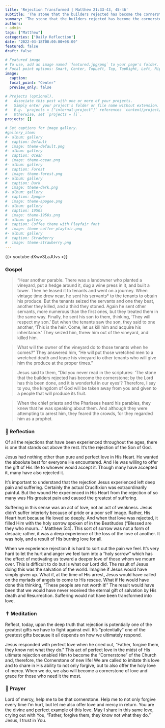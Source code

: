 ```yaml
---
title: 'Rejection Transformed | Matthew 21:33-43, 45-46'
subtitle: 'The stone that the builders rejected has become the cornerstone.  Matthew 21:42'
summary: 'The stone that the builders rejected has become the cornerstone.  Matthew 21:42'
authors:
- admin
tags: ["Matthew"]
categories: ['Daily Reflection']
date: "2022-03-18T00:00:00+08:00"
featured: false
draft: false

# Featured image
# To use, add an image named `featured.jpg/png` to your page's folder.
# Focal point options: Smart, Center, TopLeft, Top, TopRight, Left, Right, BottomLeft, Bottom, BottomRight
image:
  caption:
  focal_point: "Center"
  preview_only: false

# Projects (optional).
#   Associate this post with one or more of your projects.
#   Simply enter your project's folder or file name without extension.
#   E.g. `projects = ["internal-project"]` references `content/project/deep-learning/index.md`.
#   Otherwise, set `projects = []`.
projects: []

# Set captions for image gallery.
#gallery_item:
#- album: gallery
#  caption: Default
#  image: theme-default.png
#- album: gallery
#  caption: Ocean
#  image: theme-ocean.png
#- album: gallery
#  caption: Forest
#  image: theme-forest.png
#- album: gallery
#  caption: Dark
#  image: theme-dark.png
#- album: gallery
#  caption: Apogee
#  image: theme-apogee.png
#- album: gallery
#  caption: 1950s
#  image: theme-1950s.png
#- album: gallery
#  caption: Coffee theme with Playfair font
#  image: theme-coffee-playfair.png
#- album: gallery
#  caption: Strawberry
#  image: theme-strawberry.png
---
```


{{< youtube dXwv3LaJUvs >}}

### Gospel
> “Hear another parable. There was a landowner who planted a vineyard, put a hedge around it, dug a wine press in it, and built a tower. Then he leased it to tenants and went on a journey. When vintage time drew near, he sent his servants* to the tenants to obtain his produce. But the tenants seized the servants and one they beat, another they killed, and a third they stoned. Again he sent other servants, more numerous than the first ones, but they treated them in the same way. Finally, he sent his son to them, thinking, ‘They will respect my son.’ But when the tenants saw the son, they said to one another, ‘This is the heir. Come, let us kill him and acquire his inheritance.’ They seized him, threw him out of the vineyard, and killed him.

> What will the owner of the vineyard do to those tenants when he comes?” They answered him, “He will put those wretched men to a wretched death and lease his vineyard to other tenants who will give him the produce at the proper times.”

> Jesus said to them, “Did you never read in the scriptures: ‘The stone that the builders rejected has become the cornerstone; by the Lord has this been done, and it is wonderful in our eyes’? Therefore, I say to you, the kingdom of God will be taken away from you and given to a people that will produce its fruit.

> When the chief priests and the Pharisees heard his parables, they knew that he was speaking about them. And although they were attempting to arrest him, they feared the crowds, for they regarded him as a prophet.

### :speech_balloon: Reflection
Of all the rejections that have been experienced throughout the ages, there is one that stands out above the rest.  It’s the rejection of the Son of God.

Jesus had nothing other than pure and perfect love in His Heart.  He wanted the absolute best for everyone He encountered.  And He was willing to offer the gift of His life to whoever would accept it.  Though many have accepted it, many have also rejected it.  

It’s important to understand that the rejection Jesus experienced left deep pain and suffering.  Certainly the actual Crucifixion was extraordinarily painful.  But the wound He experienced in His Heart from the rejection of so many was His greatest pain and caused the greatest of suffering.

Suffering in this sense was an act of love, not an act of weakness.  Jesus didn’t suffer interiorly because of pride or a poor self image.  Rather, His Heart hurt because He loved so deeply.  And when that love was rejected, it filled Him with the holy sorrow spoken of in the Beatitudes (“Blessed are they who mourn...” Matthew 5:4).  This sort of sorrow was not a form of despair; rather, it was a deep experience of the loss of the love of another.  It was holy, and a result of His burning love for all.

When we experience rejection it is hard to sort out the pain we feel.  It’s very hard to let the hurt and anger we feel turn into a “holy sorrow” which has the effect of motivating us toward a deeper love of those whom we mourn over.  This is difficult to do but is what our Lord did.  The result of Jesus doing this was the salvation of the world.  Imagine if Jesus would have simply given up.  What if, at the time of His arrest, Jesus would have called on the myriads of angels to come to His rescue.  What if He would have done this thinking, “These people are not worth it!”  The result would have been that we would have never received the eternal gift of salvation by His death and Resurrection.  Suffering would not have been transformed into love.

### :latin_cross: Meditation
Reflect, today, upon the deep truth that rejection is potentially one of the greatest gifts we have to fight against evil.  It’s “potentially” one of the greatest gifts because it all depends on how we ultimately respond.

Jesus responded with perfect love when he cried out, “Father, forgive them, they know not what they do.”  This act of perfect love in the midst of His ultimate rejection enabled Him to become the “Cornerstone” of the Church and, therefore, the Cornerstone of new life!  We are called to imitate this love and to share in His ability to not only forgive, but to also offer the holy love of mercy.  When we do, we also will become a cornerstone of love and grace for those who need it the most.

### :pray: Prayer
Lord of mercy, help me to be that cornerstone.  Help me to not only forgive every time I’m hurt, but let me also offer love and mercy in return.  You are the divine and perfect example of this love.  May I share in this same love, crying out with You, “Father, forgive them, they know not what they do.”  Jesus, I trust in You.
